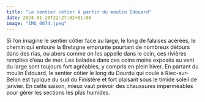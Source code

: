 ```yaml
---
title: "Le sentier côtier à partir du moulin Édouard"
date: 2024-01-20T22:27:02+01:00
image: "IMG_0074.jpeg"
---
```


Si l’on imagine le sentier côtier face au large, le long de falaises acérées, le chemin qui entoure la Bretagne emprunte pourtant de nombreux détours dans des rias, ou abers comme on les appelle dans le coin, ces rivières remplies d’eau de mer. Les balades dans ces coins moins exposés au vent du large sont toujours fort agréables, y compris en plein hiver. En partant du moulin Édouard, le sentier côtier le long du Dourdu qui coule à Riec-sur-Belon est typique du sud du Finistère et fort plaisant sous le timide soleil de janvier. En cette saison, mieux vaut prévoir des chaussures imperméables pour gérer les sections les plus humides. 